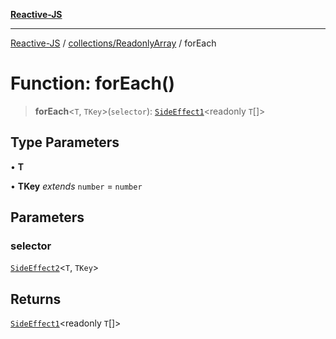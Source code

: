 [**Reactive-JS**](../../../README.md)

***

[Reactive-JS](../../../README.md) / [collections/ReadonlyArray](../README.md) / forEach

# Function: forEach()

> **forEach**\<`T`, `TKey`\>(`selector`): [`SideEffect1`](../../../functions/type-aliases/SideEffect1.md)\<readonly `T`[]\>

## Type Parameters

• **T**

• **TKey** *extends* `number` = `number`

## Parameters

### selector

[`SideEffect2`](../../../functions/type-aliases/SideEffect2.md)\<`T`, `TKey`\>

## Returns

[`SideEffect1`](../../../functions/type-aliases/SideEffect1.md)\<readonly `T`[]\>
